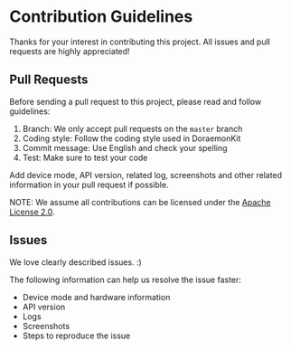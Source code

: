 # Contribution Guidelines

Thanks for your interest in contributing this project. All issues and pull requests are highly appreciated!

## Pull Requests

Before sending a pull request to this project, please read and follow guidelines:

1. Branch: We only accept pull requests on the `master` branch
2. Coding style: Follow the coding style used in DoraemonKit
3. Commit message: Use English and check your spelling
4. Test: Make sure to test your code

Add device mode, API version, related log, screenshots and other related information in your pull request if possible.

NOTE: We assume all contributions can be licensed under the [Apache License 2.0](https://github.com/didi/Hummer/blob/master/LICENSE).

## Issues

We love clearly described issues. :)

The following information can help us resolve the issue faster:

* Device mode and hardware information
* API version
* Logs
* Screenshots
* Steps to reproduce the issue
